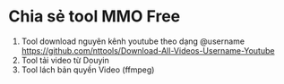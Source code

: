# Chia sẻ tool MMO Free
1. Tool download nguyên kênh youtube theo dạng @username
   https://github.com/nttools/Download-All-Videos-Username-Youtube   
2. Tool tải video từ Douyin
3. Tool lách bản quyền Video (ffmpeg)
